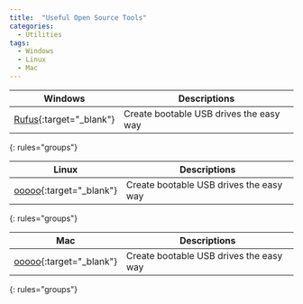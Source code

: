 ```yaml
---
title:  "Useful Open Source Tools"
categories: 
  - Utilities
tags:
  - Windows
  - Linux
  - Mac
---
```


| Windows                                                    | Descriptions                               |
| ---------------------------------------------------------- | ------------------------------------------ |
| [Rufus](https://rufus.akeo.ie/){:target="_blank"}          | Create bootable USB drives the easy way    |
{: rules="groups"}

| Linux                                                      | Descriptions                               |
| ---------------------------------------------------------- | ------------------------------------------ |
| [ooooo](https://ai.starlinking.com/){:target="_blank"}     | Create bootable USB drives the easy way    |
{: rules="groups"}

| Mac                                                        | Descriptions                               |
| ---------------------------------------------------------- | ------------------------------------------ |
| [ooooo](https://ai.starlinking.com/){:target="_blank"}        | Create bootable USB drives the easy way    |
{: rules="groups"}




